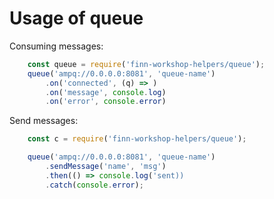 

# Usage of queue

Consuming messages: 

```js
    const queue = require('finn-workshop-helpers/queue');
    queue('ampq://0.0.0.0:8081', 'queue-name')
        .on('connected', (q) => )
        .on('message', console.log)
        .on('error', console.error)
```

Send messages: 
```js
    const c = require('finn-workshop-helpers/queue');

    queue('ampq://0.0.0.0:8081', 'queue-name')
        .sendMessage('name', 'msg')
        .then(() => console.log('sent))
        .catch(console.error);
```